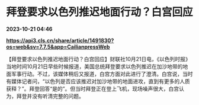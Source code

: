 # 拜登要求以色列推迟地面行动？白宫回应

**2023-10-21 04:46**

**https://api3.cls.cn/share/article/1491830?os=web&sv=7.7.5&app=CailianpressWeb**

【拜登要求以色列推迟地面行动？白宫回应】财联社10月21日电，《以色列时报》当地时间10月21日早些时候报道，美国总统拜登要求以色列推迟在加沙地带的地面军事行动。不过，该媒体稍后又报道，白宫方面对此进行了澄清。白宫说，当时有媒体记者问，“以色列是否应该推迟对加沙地带的地面进攻，直到有更多的人质获释？”。拜登回答“是的”。但当时拜登正在登上飞机，现场噪声很大，白宫认为，拜登并没有听清完整的问题。